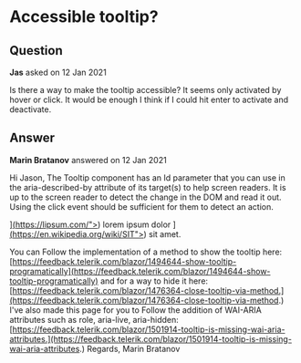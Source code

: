 # Accessible tooltip?

## Question

**Jas** asked on 12 Jan 2021

Is there a way to make the tooltip accessible? It seems only activated by hover or click. It would be enough I think if I could hit enter to activate and deactivate.

## Answer

**Marin Bratanov** answered on 12 Jan 2021

Hi Jason, The Tooltip component has an Id parameter that you can use in the aria-described-by attribute of its target(s) to help screen readers. It is up to the screen reader to detect the change in the DOM and read it out. Using the click event should be sufficient for them to detect an action. <TelerikTooltip TargetSelector="p a[title]" Id="aaaaaaaaaaaaaaa"> </TelerikTooltip> <p> <a aria-describedby="aaaaaaaaaaaaaaa" title="what is 'lorem ipsum'?" href="[https://lipsum.com/">](https://lipsum.com/">) lorem </a> ipsum dolor <a aria-describedby="aaaaaaaaaaaaaaa" title="is this a real word?" href="[https://en.wikipedia.org/wiki/SIT">](https://en.wikipedia.org/wiki/SIT">) sit </a> amet. </p> You can Follow the implementation of a method to show the tooltip here: [https://feedback.telerik.com/blazor/1494644-show-tooltip-programatically](https://feedback.telerik.com/blazor/1494644-show-tooltip-programatically) and for a way to hide it here: [https://feedback.telerik.com/blazor/1476364-close-tooltip-via-method.](https://feedback.telerik.com/blazor/1476364-close-tooltip-via-method.) I've also made this page for you to Follow the addition of WAI-ARIA attributes such as role, aria-live, aria-hidden: [https://feedback.telerik.com/blazor/1501914-tooltip-is-missing-wai-aria-attributes.](https://feedback.telerik.com/blazor/1501914-tooltip-is-missing-wai-aria-attributes.) Regards, Marin Bratanov
